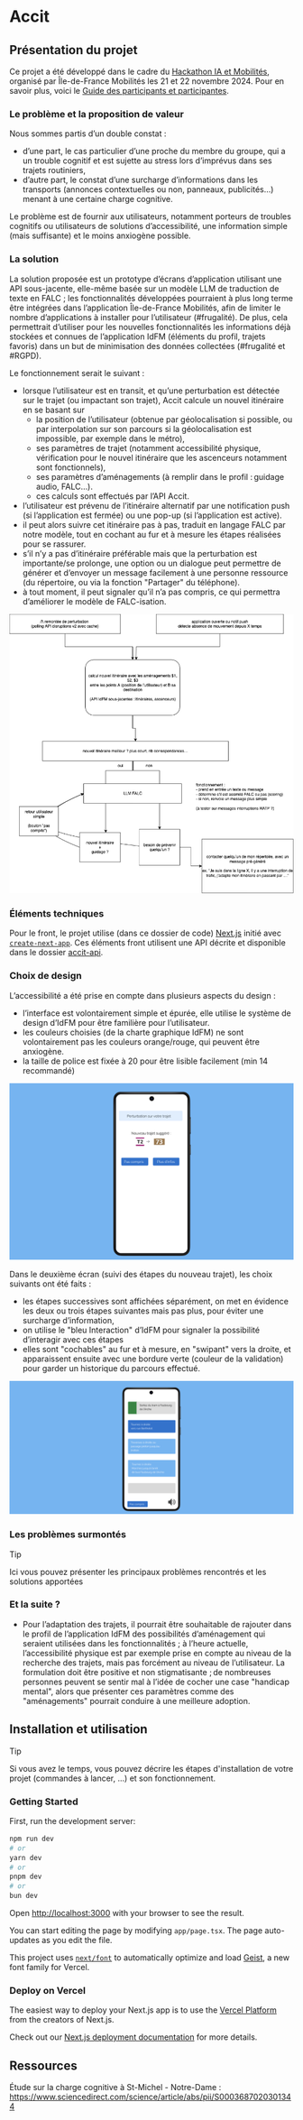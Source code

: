 # Accit

## Présentation du projet

Ce projet a été développé dans le cadre du [Hackathon IA et Mobilités](https://www.iledefrance-mobilites.fr/actualites/hackathon-2024-ia-et-mobilites), organisé par Île-de-France Mobilités les 21 et 22 novembre 2024. 
Pour en savoir plus, voici le [Guide des participants et participantes](https://github.com/IleDeFranceMobilites/hackathon_ia_mobilites_2024).


### Le problème et la proposition de valeur 
Nous sommes partis d’un double constat : 
- d’une part, le cas particulier d’une proche du membre du groupe, qui a un trouble cognitif et est sujette au stress lors d’imprévus dans ses trajets routiniers,
- d’autre part, le constat d’une surcharge d’informations dans les transports (annonces contextuelles ou non, panneaux, publicités…) menant à une certaine charge cognitive.

Le problème est de fournir aux utilisateurs, notamment porteurs de troubles cognitifs ou utilisateurs de solutions d’accessibilité, une information simple (mais suffisante) et le moins anxiogène possible.


### La solution
La solution proposée est un prototype d’écrans d’application utilisant une API sous-jacente, elle-même basée sur un modèle LLM de traduction de texte en FALC ; les fonctionnalités développées pourraient à plus long terme être intégrées dans l’application Île-de-France Mobilités, afin de limiter le nombre d’applications à installer pour l’utilisateur (#frugalité). De plus, cela permettrait d’utiliser pour les nouvelles fonctionnalités les informations déjà stockées et connues de l’application IdFM (éléments du profil, trajets favoris) dans un but de minimisation des données collectées (#frugalité et #RGPD).

Le fonctionnement serait le suivant :
- lorsque l’utilisateur est en transit, et qu’une perturbation est détectée sur le trajet (ou impactant son trajet), Accit calcule un nouvel itinéraire en se basant sur
  - la position de l’utilisateur (obtenue par géolocalisation si possible, ou par interpolation sur son parcours si la géolocalisation est impossible, par exemple dans le métro),
  - ses paramètres de trajet (notamment accessibilité physique, vérification pour le nouvel itinéraire que les ascenceurs notamment sont fonctionnels),
  - ses paramètres d’aménagements (à remplir dans le profil : guidage audio, FALC…).
  - ces calculs sont effectués par l’API Accit.
- l’utilisateur est prévenu de l’itinéraire alternatif par une notification push (si l’application est fermée) ou une pop-up (si l’application est active).
- il peut alors suivre cet itinéraire pas à pas, traduit en langage FALC par notre modèle, tout en cochant au fur et à mesure les étapes réalisées pour se rassurer.
- s’il n’y a pas d’itinéraire préférable mais que la perturbation est importante/se prolonge, une option ou un dialogue peut permettre de générer et d’envoyer un message facilement à une personne ressource (du répertoire, ou via la fonction "Partager" du téléphone).
- à tout moment, il peut signaler qu’il n’a pas compris, ce qui permettra d’améliorer le modèle de FALC-isation.

![Schéma de fonctionnement](archi_data.drawio.png)

### Éléments techniques
Pour le front, le projet utilise (dans ce dossier de code) [Next.js](https://nextjs.org) initié avec [`create-next-app`](https://nextjs.org/docs/app/api-reference/cli/create-next-app).
Ces éléments front utilisent une API décrite et disponible dans le dossier [accit-api](https://github.com/idfm-ai-hackathon/accit-api).

### Choix de design
L’accessibilité a été prise en compte dans plusieurs aspects du design :
- l’interface est volontairement simple et épurée, elle utilise le système de design d’IdFM pour être familière pour l’utilisateur.
- les couleurs choisies (de la charte graphique IdFM) ne sont volontairement pas les couleurs orange/rouge, qui peuvent être anxiogène.
- la taille de police est fixée à 20 pour être lisible facilement (min 14 recommandé)

![Maquette perturbation](maquette_perturbation.png)

Dans le deuxième écran (suivi des étapes du nouveau trajet), les choix suivants ont été faits :
- les étapes successives sont affichées séparément, on met en évidence les deux ou trois étapes suivantes mais pas plus, pour éviter une surcharge d’information,
- on utilise le "bleu Interaction" d’IdFM pour signaler la possibilité d’interagir avec ces étapes
- elles sont "cochables" au fur et à mesure, en "swipant" vers la droite, et apparaissent ensuite avec une bordure verte (couleur de la validation) pour garder un historique du parcours effectué.

![Maquette itinéraire](maquette_itineraire.png)

### Les problèmes surmontés
> [!TIP]
> Ici vous pouvez présenter les principaux problèmes rencontrés et les solutions apportées

### Et la suite ? 
- Pour l’adaptation des trajets, il pourrait être souhaitable de rajouter dans le profil de l’application IdFM des possibilités d’aménagement qui seraient utilisées dans les fonctionnalités ; à l’heure actuelle, l’accessibilité physique est par exemple prise en compte au niveau de la recherche des trajets, mais pas forcément au niveau de l’utilisateur. La formulation doit être positive et non stigmatisante ; de nombreuses personnes peuvent se sentir mal à l’idée de cocher une case "handicap mental", alors que présenter ces paramètres comme des "aménagements" pourrait conduire à une meilleure adoption.

## Installation et utilisation
> [!TIP]
> Si vous avez le temps, vous pouvez décrire les étapes d'installation de votre projet (commandes à lancer, ...) et son fonctionnement.

### Getting Started

First, run the development server:

```bash
npm run dev
# or
yarn dev
# or
pnpm dev
# or
bun dev
```

Open [http://localhost:3000](http://localhost:3000) with your browser to see the result.

You can start editing the page by modifying `app/page.tsx`. The page auto-updates as you edit the file.

This project uses [`next/font`](https://nextjs.org/docs/app/building-your-application/optimizing/fonts) to automatically optimize and load [Geist](https://vercel.com/font), a new font family for Vercel.

### Deploy on Vercel

The easiest way to deploy your Next.js app is to use the [Vercel Platform](https://vercel.com/new?utm_medium=default-template&filter=next.js&utm_source=create-next-app&utm_campaign=create-next-app-readme) from the creators of Next.js.

Check out our [Next.js deployment documentation](https://nextjs.org/docs/app/building-your-application/deploying) for more details.

## Ressources
Étude sur la charge cognitive à St-Michel - Notre-Dame : https://www.sciencedirect.com/science/article/abs/pii/S0003687020301344 
